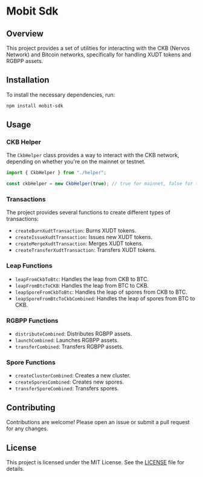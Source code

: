 # Mobit Sdk

## Overview

This project provides a set of utilities for interacting with the CKB (Nervos
Network) and Bitcoin networks, specifically for handling XUDT tokens and RGBPP
assets.

## Installation

To install the necessary dependencies, run:

```bash
npm install mobit-sdk
```

## Usage

### CKB Helper

The `CkbHelper` class provides a way to interact with the CKB network, depending
on whether you're on the mainnet or testnet.

```typescript
import { CkbHelper } from "./helper";

const ckbHelper = new CkbHelper(true); // true for mainnet, false for testnet
```

### Transactions

The project provides several functions to create different types of
transactions:

- `createBurnXudtTransaction`: Burns XUDT tokens.
- `createIssueXudtTransaction`: Issues new XUDT tokens.
- `createMergeXudtTransaction`: Merges XUDT tokens.
- `createTransferXudtTransaction`: Transfers XUDT tokens.

### Leap Functions

- `leapFromCkbToBtc`: Handles the leap from CKB to BTC.
- `leapFromBtcToCKB`: Handles the leap from BTC to CKB.
- `leapSporeFromCkbToBtc`: Handles the leap of spores from CKB to BTC.
- `leapSporeFromBtcToCkbCombined`: Handles the leap of spores from BTC to CKB.

### RGBPP Functions

- `distributeCombined`: Distributes RGBPP assets.
- `launchCombined`: Launches RGBPP assets.
- `transferCombined`: Transfers RGBPP assets.

### Spore Functions

- `createClusterCombined`: Creates a new cluster.
- `createSporesCombined`: Creates new spores.
- `transferSporeCombined`: Transfers spores.

## Contributing

Contributions are welcome! Please open an issue or submit a pull request for any
changes.

## License

This project is licensed under the MIT License. See the [LICENSE](LICENSE) file
for details.
